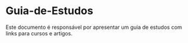 # Guia-de-Estudos
Este documento é responsável por apresentar um guia de estudos com links para cursos e artigos.
